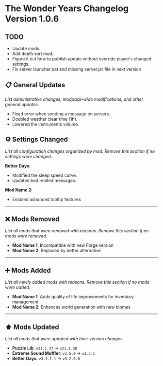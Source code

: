 # The Wonder Years Changelog Version 1.0.6

## TODO

- Update mods.
- Add death sort mod.
- Figure it out how to publish update without override player's changed settings.
- Fix server launcher.bat and missing server.jar file in next version

## 📋 General Updates

*List administrative changes, modpack-wide modifications, and other general updates.*

- Fixed error when sending a message on servers.
- Doubled weather clear time (1h).
- Lowered the instruments volume.

## ⚙️ Settings Changed

*List all configuration changes organized by mod. Remove this section if no settings were changed.*

**Better Days:**

- Modified the sleep speed curve.
- Updated bed related messages.

**Mod Name 2:**

- Enabled advanced tooltip features

---

## ❌ Mods Removed

*List all mods that were removed with reasons. Remove this section if no mods were removed.*

- **Mod Name 1**: Incompatible with new Forge version
- **Mod Name 2**: Replaced by better alternative

---

## ➕ Mods Added

*List all newly added mods with reasons. Remove this section if no mods were added.*

- **Mod Name 1**: Adds quality of life improvements for inventory management
- **Mod Name 2**: Enhances world generation with new biomes

---

## ⬆️ Mods Updated

*List all mods that were updated with their version changes.*

- **Puzzle Lib**: `v21.1.37` → `v21.1.38`
- **Extreme Sound Muffler**: `v3.5.0` → `v3.5.1`
- **Better Days**: `v3.1.1.1` → `v3.2.0.0`
